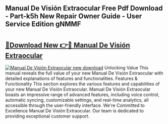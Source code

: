 ## Manual De Visión Extraocular Free Pdf Download - Part-k5h New Repair Owner Guide - User Service Edition gNMMF

# <h2><a href="http://cf20029.oget.top/?id=Manual+De+Visi%c3%b3n+Extraocular">🔗Download New 👉🔴 Manual De Visión Extraocular</a></h2>

[![Manual De Visión Extraocular new download](https://i.imgur.com/5g1atiW.png)](http://cf20029.oget.top/?id=Manual+De+Visi%c3%b3n+Extraocular)
Unlocking Value This manual reveals the full value of your new Manual De Visión Extraocular with detailed explanations of features and functionalities. Features & Functionality This section explores the various features and capabilities of your new Manual De Visión Extraocular. Manual De Visión Extraocular boasts an impressive range of advanced features, including voice control, automatic syncing, customizable settings, and real-time analytics, all accessible through the user-friendly interface. We're Committed to Excellence Manual De Visión Extraocular. Our team is dedicated to providing exceptional customer support.
